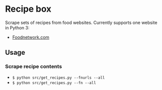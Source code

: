 # Recipe box

Scrape sets of recipes from food websites. Currently supports one website in Python 3:

* [Foodnetwork.com](http://www.foodnetwork.com/)

## Usage

### Scrape recipe contents
* `$ python src/get_recipes.py --fnurls --all`
* `$ python src/get_recipes.py --fn --all`
